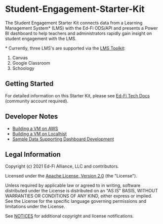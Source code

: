 # Student-Engagement-Starter-Kit

The Student Engagement Starter Kit connects data from a Learning Management
System* (LMS) with the Ed-Fi ODS/API and presents a Power BI dashboard to help
teachers and administrators rapidly gain insight on student engagement with the
LMS.

\* Currently, three LMS's are supported via the [LMS
Toolkit](https://github.com/Ed-Fi-Alliance-OSS/LMS-Toolkit):

1. Canvas
2. Google Classroom
3. Schoology

## Getting Started

For detailed information on this Starter Kit, please see [Ed-Fi Tech
Docs](https://techdocs.ed-fi.org/x/1wjgBQ) (community account required).

## Developer Notes

* [Building a VM on AWS](docs/building-a-vm-on-aws.md)
* [Building a VM on Localhist](docs/building-a-vm-on-localhost.md)
* [Sample Data Supporting Dashboard Development](docs/sample-data.md)

## Legal Information

Copyright (c) 2021 Ed-Fi Alliance, LLC and contributors.

Licensed under the [Apache License, Version 2.0](LICENSE) (the "License").

Unless required by applicable law or agreed to in writing, software distributed
under the License is distributed on an "AS IS" BASIS, WITHOUT WARRANTIES OR
CONDITIONS OF ANY KIND, either express or implied. See the License for the
specific language governing permissions and limitations under the License.

See [NOTICES](NOTICES.md) for additional copyright and license notifications.
